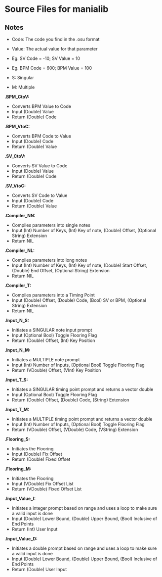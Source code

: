 # Source Files for manialib

## Notes

- Code: The code you find in the .osu format
- Value: The actual value for that parameter

- Eg. SV Code = -10; SV Value = 10
- Eg. BPM Code = 600; BPM Value = 100

- S: Singular
- M: Multiple

**.BPM_CtoV:**  

- Converts BPM Value to Code
- Input (Double) Value
- Return (Double) Code

**.BPM_VtoC:** 

- Converts BPM Code to Value
- Input (Double) Code
- Return (Double) Value
	
**.SV_CtoV:**

- Converts SV Value to Code  
- Input (Double) Value  
- Return (Double) Code  

**.SV_VtoC:**

- Converts SV Code to Value  
- Input (Double) Code  
- Return (Double) Value  

**.Compiler_NN:**

- Compiles parameters into single notes
- Input (Int) Number of Keys, (Int) Key of note, (Double) Offset, (Optional String) Extension
- Return NIL
  
**.Compiler_NL:**

- Compiles parameters into long notes
- Input (Int) Number of Keys, (Int) Key of note, (Double) Start Offset, (Double) End Offset, (Optional String) Extension
- Return NIL

**.Compiler_T:**

- Compiles parameters into a Timing Point
- Input (Double) Offset, (Double) Code, (Bool) SV or BPM, (Optional String) Extension
- Return NIL

**.Input_N_S:**

 - Initiates a SINGULAR note input prompt
 - Input (Optional Bool) Toggle Flooring Flag
 - Return (Double) Offset, (Int) Key Position

**.Input_N_M:**

 - Initiates a MULTIPLE note prompt
 - Input (Int) Number of Inputs, (Optional Bool) Toggle Flooring Flag
 - Return (VDouble) Offset, (VInt) Key Position

**.Input_T_S:**

 - Initiates a SINGULAR timing point prompt and returns a vector double
 - Input (Optional Bool) Toggle Flooring Flag
 - Return (Double) Offset, (Double) Code, (String) Extension

**.Input_T_M:**

 - Initiates a MULTIPLE timing point prompt and returns a vector double
 - Input (Int) Number of Inputs, (Optional Bool) Toggle Flooring Flag
 - Return (VDouble) Offset, (VDouble) Code, (VString) Extension

**.Flooring_S:**

 - Initiates the Flooring
 - Input (Double) Fix Offset
 - Return (Double) Fixed Offset

**.Flooring_M:**

 - Initiates the Flooring
 - Input (VDouble) Fix Offset List
 - Return (VDouble) Fixed Offset List

**.Input_Value_I:**

 - Initiates a integer prompt based on range and uses a loop to make sure a valid input is done
 - Input (Double) Lower Bound, (Double) Upper Bound, (Bool) Inclusive of End Points
 - Return (Int) User Input

**.Input_Value_D:**

 - Initiates a double prompt based on range and uses a loop to make sure a valid input is done
 - Input (Double) Lower Bound, (Double) Upper Bound, (Bool) Inclusive of End Points
 - Return (Double) User Input
